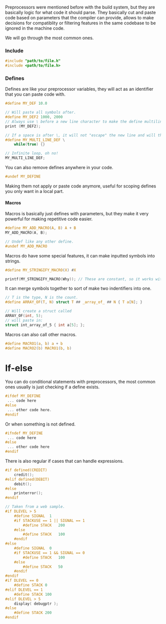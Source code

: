 Preprocessors were mentioned before with the build system, but they are basically logic for what code it should parse.
They basically cut and paste code based on parameters that the compiler can provide, allows to make decisions for compatiblity or filtering features in the same codebase to be ignored in the machine code.

We will go through the most common ones.
### Include

```c
#include "path/to/file.h"
#include <path/to/file.h>
```

### Defines

Defines are like your preprocessor variables, they will act as an identifier that you can paste code with.

```c
#define MY_DEF 10.0
```

```c
// Will paste all symbols after.
#define MY_DEF2 1000, 2000
// Always use \ before a new line character to make the define multiline.
print (MY_DEF2);
```

```c
// If a space is after \, it will not "escape" the new line and will think its the end of the define expression.
#define MY_MULTI_LINE_DEF \
	while(true) {} 

// Infinite loop, oh no!
MY_MULTI_LINE_DEF;
```

You can also remove defines anywhere in your code.
```cpp
#undef MY_DEFINE
```
Making them not apply or paste code anymore, useful for scoping defines you only want in a local part.

#### Macros
Macros is basically just defines with parameters, but they make it very powerful for making repetitive code easier.

```c
#define MY_ADD_MACRO(A, B) A + B
MY_ADD_MACRO(A, B);

// Undef like any other define.
#undef MY_ADD_MACRO
```

Macros do have some special features, it can make inputted symbols into strings.
```c
#define MY_STRINGIFY_MACRO(X) #X

printf(MY_STRINGIFY_MACRO(Why)); // These are constant, so it works with printf.
```

It can merge symbols together to sort of make two indentifiers into one.
```c
// T is the type, N is the count.
#define ARRAY_OF(T, N) struct T ## _array_of_ ## N { T a[N]; }

// Will create a struct called
ARRAY_OF(int, 5);
// will paste in:
struct int_array_of_5 { int a[5]; };
```

Macros can also call other macros.
```c
#define MACRO1(a, b) a + b
#define MACRO2(b) MACRO1(b, b)
```

# If-else

You can do conditional statements with preprocessors, the most common ones usually is just checking if a define exists.

```c
#ifdef MY_DEFINE
 ... code here
#else
 ... other code here.
#endif
```

Or when something is not defined.
```c
#ifndef MY_DEFINE
 ... code here
#else
 ... other code here
#endif
```

There is also regular if cases that can handle expressions.
```c
#if defined(CREDIT)
    credit();
#elif defined(DEBIT)
    debit();
#else
    printerror();
#endif

// Taken from a web sample.
#if DLEVEL > 5
    #define SIGNAL  1
    #if STACKUSE == 1 || SIGNAL == 1
        #define STACK   200
    #else
        #define STACK   100
    #endif
#else
    #define SIGNAL  0
    #if STACKUSE == 1 && SIGNAL == 0
        #define STACK   100
    #else
        #define STACK   50
    #endif
#endif
#if DLEVEL == 0
    #define STACK 0
#elif DLEVEL == 1
    #define STACK 100
#elif DLEVEL > 5
    display( debugptr );
#else
    #define STACK 200
#endif
```

```
```